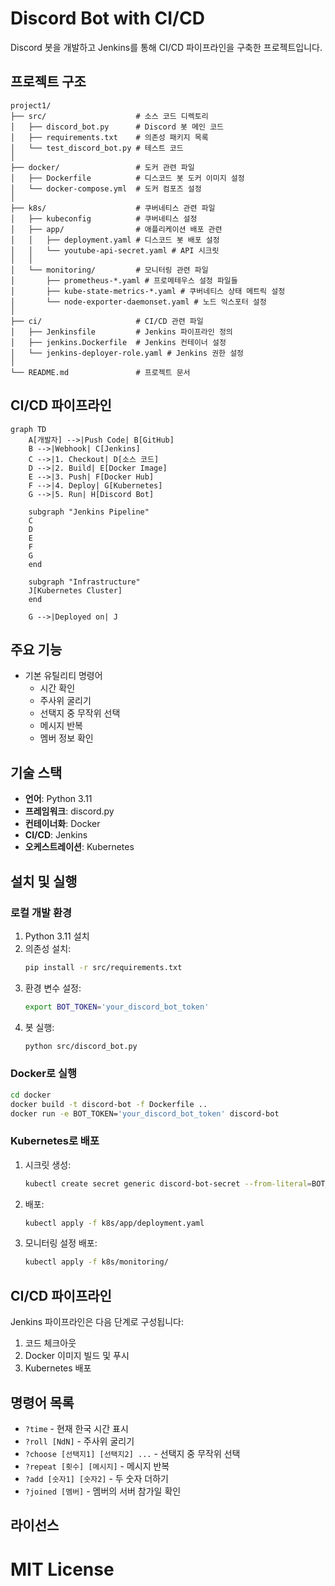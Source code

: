 # Discord Bot with CI/CD

Discord 봇을 개발하고 Jenkins를 통해 CI/CD 파이프라인을 구축한 프로젝트입니다.

## 프로젝트 구조

```
project1/
├── src/                    # 소스 코드 디렉토리
│   ├── discord_bot.py      # Discord 봇 메인 코드
│   ├── requirements.txt    # 의존성 패키지 목록
│   └── test_discord_bot.py # 테스트 코드
│
├── docker/                 # 도커 관련 파일
│   ├── Dockerfile          # 디스코드 봇 도커 이미지 설정
│   └── docker-compose.yml  # 도커 컴포즈 설정
│
├── k8s/                    # 쿠버네티스 관련 파일
│   ├── kubeconfig          # 쿠버네티스 설정
│   ├── app/                # 애플리케이션 배포 관련
│   │   ├── deployment.yaml # 디스코드 봇 배포 설정
│   │   └── youtube-api-secret.yaml # API 시크릿
│   │
│   └── monitoring/         # 모니터링 관련 파일
│       ├── prometheus-*.yaml # 프로메테우스 설정 파일들
│       ├── kube-state-metrics-*.yaml # 쿠버네티스 상태 메트릭 설정
│       └── node-exporter-daemonset.yaml # 노드 익스포터 설정
│
├── ci/                     # CI/CD 관련 파일
│   ├── Jenkinsfile         # Jenkins 파이프라인 정의
│   ├── jenkins.Dockerfile  # Jenkins 컨테이너 설정
│   └── jenkins-deployer-role.yaml # Jenkins 권한 설정
│
└── README.md               # 프로젝트 문서
```

## CI/CD 파이프라인

```mermaid
graph TD
    A[개발자] -->|Push Code| B[GitHub]
    B -->|Webhook| C[Jenkins]
    C -->|1. Checkout| D[소스 코드]
    D -->|2. Build| E[Docker Image]
    E -->|3. Push| F[Docker Hub]
    F -->|4. Deploy| G[Kubernetes]
    G -->|5. Run| H[Discord Bot]
    
    subgraph "Jenkins Pipeline"
    C
    D
    E
    F
    G
    end
    
    subgraph "Infrastructure"
    J[Kubernetes Cluster]
    end
    
    G -->|Deployed on| J
```

## 주요 기능

- 기본 유틸리티 명령어
  - 시간 확인
  - 주사위 굴리기
  - 선택지 중 무작위 선택
  - 메시지 반복
  - 멤버 정보 확인

## 기술 스택

- **언어**: Python 3.11
- **프레임워크**: discord.py
- **컨테이너화**: Docker
- **CI/CD**: Jenkins
- **오케스트레이션**: Kubernetes

## 설치 및 실행

### 로컬 개발 환경

1. Python 3.11 설치
2. 의존성 설치:
   ```bash
   pip install -r src/requirements.txt
   ```
3. 환경 변수 설정:
   ```bash
   export BOT_TOKEN='your_discord_bot_token'
   ```
4. 봇 실행:
   ```bash
   python src/discord_bot.py
   ```

### Docker로 실행

```bash
cd docker
docker build -t discord-bot -f Dockerfile ..
docker run -e BOT_TOKEN='your_discord_bot_token' discord-bot
```

### Kubernetes로 배포

1. 시크릿 생성:
   ```bash
   kubectl create secret generic discord-bot-secret --from-literal=BOT_TOKEN='your_discord_bot_token'
   ```

2. 배포:
   ```bash
   kubectl apply -f k8s/app/deployment.yaml
   ```

3. 모니터링 설정 배포:
   ```bash
   kubectl apply -f k8s/monitoring/
   ```

## CI/CD 파이프라인

Jenkins 파이프라인은 다음 단계로 구성됩니다:

1. 코드 체크아웃
2. Docker 이미지 빌드 및 푸시
3. Kubernetes 배포

## 명령어 목록

- `?time` - 현재 한국 시간 표시
- `?roll [NdN]` - 주사위 굴리기
- `?choose [선택지1] [선택지2] ...` - 선택지 중 무작위 선택
- `?repeat [횟수] [메시지]` - 메시지 반복
- `?add [숫자1] [숫자2]` - 두 숫자 더하기
- `?joined [멤버]` - 멤버의 서버 참가일 확인

## 라이선스

MIT License
=======
